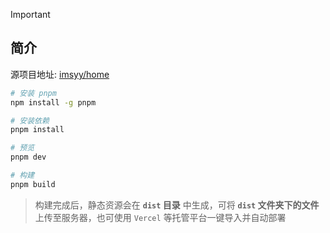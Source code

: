 
> [!IMPORTANT]
> ## 简介
> 源项目地址: [imsyy/home](https://github.com/imsyy/home)

```bash
# 安装 pnpm
npm install -g pnpm

# 安装依赖
pnpm install

# 预览
pnpm dev

# 构建
pnpm build
```

> 构建完成后，静态资源会在 **`dist` 目录** 中生成，可将 **`dist` 文件夹下的文件**上传至服务器，也可使用 `Vercel`
> 等托管平台一键导入并自动部署
